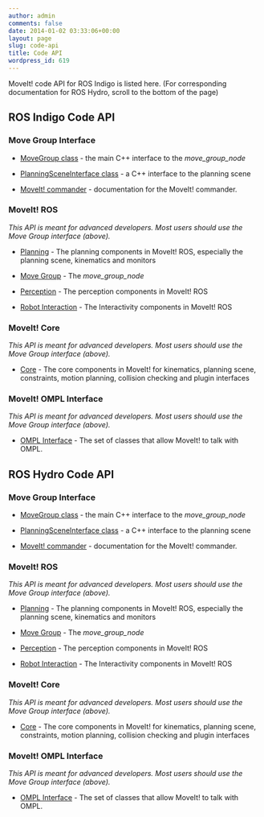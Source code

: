```yaml
---
author: admin
comments: false
date: 2014-01-02 03:33:06+00:00
layout: page
slug: code-api
title: Code API
wordpress_id: 619
---
```


MoveIt! code API for ROS Indigo is listed here. (For corresponding documentation for ROS Hydro, scroll to the bottom of the page)


## ROS Indigo Code API

### Move Group Interface






  * [MoveGroup class](http://docs.ros.org/indigo/api/moveit_ros_planning_interface/html/classmoveit_1_1planning__interface_1_1MoveGroup.html) - the main C++ interface to the _move_group_node_


  * [PlanningSceneInterface class](http://docs.ros.org/indigo/api/moveit_ros_planning_interface/html/classmoveit_1_1planning__interface_1_1PlanningSceneInterface.html) - a C++ interface to the planning scene


  * [MoveIt! commander](http://docs.ros.org/indigo/api/moveit_commander/html/index.html) - documentation for the MoveIt! commander.






### MoveIt! ROS


_This API is meant for advanced developers. Most users should use the Move Group interface (above)._




  * [Planning](http://docs.ros.org/indigo/api/moveit_ros_planning/html) - The planning components in MoveIt! ROS, especially the planning scene, kinematics and monitors


  * [Move Group](http://docs.ros.org/indigo/api/moveit_ros_move_group/html) - The _move_group_node_


  * [Perception](http://docs.ros.org/indigo/api/moveit_ros_perception/html) - The perception components in MoveIt! ROS


  * [Robot Interaction](http://docs.ros.org/indigo/api/moveit_ros_robot_interaction/html) - The Interactivity components in MoveIt! ROS




### MoveIt! Core


_This API is meant for advanced developers. Most users should use the Move Group interface (above)._




  * [Core](http://docs.ros.org/indigo/api/moveit_core/html) - The core components in MoveIt! for kinematics, planning scene, constraints, motion planning, collision checking and plugin interfaces




### MoveIt! OMPL Interface


_This API is meant for advanced developers. Most users should use the Move Group interface (above)._




  * [OMPL Interface](http://docs.ros.org/indigo/api/moveit_planners_ompl/html) - The set of classes that allow MoveIt! to talk with OMPL.



## ROS Hydro Code API



### Move Group Interface






  * [MoveGroup class](http://docs.ros.org/hydro/api/moveit_ros_planning_interface/html/classmoveit_1_1planning__interface_1_1MoveGroup.html) - the main C++ interface to the _move_group_node_


  * [PlanningSceneInterface class](http://docs.ros.org/hydro/api/moveit_ros_planning_interface/html/classmoveit_1_1planning__interface_1_1PlanningSceneInterface.html) - a C++ interface to the planning scene


  * [MoveIt! commander](http://docs.ros.org/hydro/api/moveit_commander/html/index.html) - documentation for the MoveIt! commander.





### MoveIt! ROS


_This API is meant for advanced developers. Most users should use the Move Group interface (above)._




  * [Planning](http://docs.ros.org/hydro/api/moveit_ros_planning/html) - The planning components in MoveIt! ROS, especially the planning scene, kinematics and monitors


  * [Move Group](http://docs.ros.org/hydro/api/moveit_ros_move_group/html) - The _move_group_node_


  * [Perception](http://docs.ros.org/hydro/api/moveit_ros_perception/html) - The perception components in MoveIt! ROS


  * [Robot Interaction](http://docs.ros.org/hydro/api/moveit_ros_robot_interaction/html) - The Interactivity components in MoveIt! ROS




### MoveIt! Core


_This API is meant for advanced developers. Most users should use the Move Group interface (above)._




  * [Core](http://docs.ros.org/hydro/api/moveit_core/html) - The core components in MoveIt! for kinematics, planning scene, constraints, motion planning, collision checking and plugin interfaces




### MoveIt! OMPL Interface


_This API is meant for advanced developers. Most users should use the Move Group interface (above)._




  * [OMPL Interface](http://docs.ros.org/hydro/api/moveit_planners_ompl/html) - The set of classes that allow MoveIt! to talk with OMPL.

